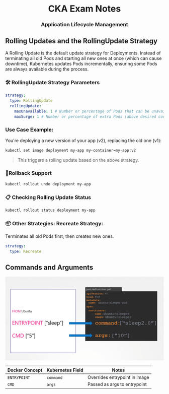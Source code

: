 <div align="center">
  <h1><strong>CKA Exam Notes</strong></h1>
  <h3>Application Lifecycle Management</h3>
</div>

## Rolling Updates and the RollingUpdate Strategy

A Rolling Update is the default update strategy for Deployments. Instead of terminating all old Pods and starting all new ones at once (which can cause downtime), Kubernetes updates Pods incrementally, ensuring some Pods are always available during the process.

### 🛠️ RollingUpdate Strategy Parameters

```yaml
strategy:
  type: RollingUpdate
  rollingUpdate:
    maxUnavailable: 1 # Number or percentage of Pods that can be unavailable during the update.
    maxSurge: 1 # Number or percentage of extra Pods (above desired count) that can be created temporarily during the update.
```

### Use Case Example:

You're deploying a new version of your app (v2), replacing the old one (v1):

```bash
kubectl set image deployment my-app my-container=my-app:v2
```

> This triggers a rolling update based on the above strategy.

### 🧯Rollback Support

```bash
kubectl rollout undo deployment my-app
```

### 📋 Checking Rolling Update Status

```bash
kubectl rollout status deployment my-app
```

### 📦 Other Strategies: Recreate Strategy:

Terminates all old Pods first, then creates new ones.

```yaml
strategy:
  type: Recreate
```

## Commands and Arguments

![alt text](image.png)

| Docker Concept | Kubernetes Field | Notes                         |
| -------------- | ---------------- | ----------------------------- |
| `ENTRYPOINT`   | `command`        | Overrides entrypoint in image |
| `CMD`          | `args`           | Passed as args to entrypoint  |
